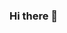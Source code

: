 ### Hi there 👋

<!--
**HectorPalomares1905/HectorPalomares1905** is a ✨ _special_ ✨ repository because its `README.md` (this file) appears on your GitHub profile.

Solucionar problemas a partir de pensamiento analítico y matemático


